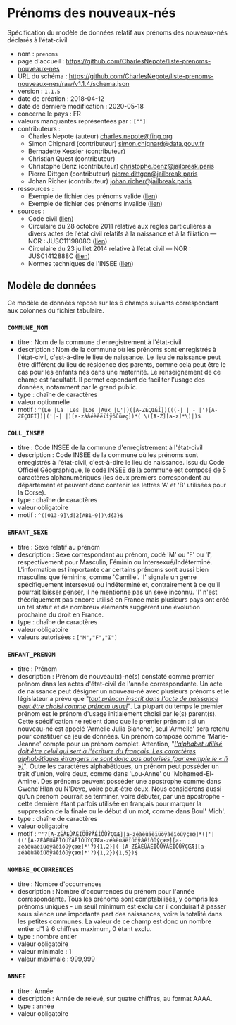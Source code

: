 # Prénoms des nouveaux-nés

Spécification du modèle de données relatif aux prénoms des nouveaux-nés déclarés à l’état-civil

- nom : `prenoms`
- page d'accueil : https://github.com/CharlesNepote/liste-prenoms-nouveaux-nes
- URL du schéma : https://github.com/CharlesNepote/liste-prenoms-nouveaux-nes/raw/v1.1.4/schema.json
- version : `1.1.5`
- date de création : 2018-04-12
- date de dernière modification : 2020-05-18
- concerne le pays : FR
- valeurs manquantes représentées par : `[""]`
- contributeurs :
  - Charles Nepote (auteur) [charles.nepote@fing.org](charles.nepote@fing.org)
  - Simon Chignard (contributeur) [simon.chignard@data.gouv.fr](simon.chignard@data.gouv.fr)
  - Bernadette Kessler (contributeur)
  - Christian Quest (contributeur)
  - Christophe Benz (contributeur) [christophe.benz@jailbreak.paris](christophe.benz@jailbreak.paris)
  - Pierre Dittgen (contributeur) [pierre.dittgen@jailbreak.paris](pierre.dittgen@jailbreak.paris)
  - Johan Richer (contributeur) [johan.richer@jailbreak.paris](johan.richer@jailbreak.paris)
- ressources :
  - Exemple de fichier des prénoms valide ([lien](https://github.com/CharlesNepote/liste-prenoms-nouveaux-nes/raw/v1.1.4/examples/prenoms-nouveaux-nes_exemple-valide.csv))
  - Exemple de fichier des prénoms invalide ([lien](https://github.com/CharlesNepote/liste-prenoms-nouveaux-nes/raw/v1.1.4/examples/prenoms-nouveaux-nes_exemple-invalide.csv))
- sources :
  - Code civil ([lien](https://www.legifrance.gouv.fr/affichCode.do?cidTexte=LEGITEXT000006070721&dateTexte=20170327))
  - Circulaire du 28 octobre 2011 relative aux règles particulières à divers actes de l&#x27;état civil relatifs à la naissance et à la filiation — NOR : JUSC1119808C ([lien](http://www.textes.justice.gouv.fr/art_pix/JUSC1119808C.pdf))
  - Circulaire du 23 juillet 2014 relative à l’état civil — NOR : JUSC1412888C ([lien](http://circulaire.legifrance.gouv.fr/pdf/2014/07/cir_38565.pdf))
  - Normes techniques de l&#x27;INSEE ([lien](http://xml.insee.fr/schema/etat-civil/))

## Modèle de données

Ce modèle de données repose sur les 6 champs suivants correspondant aux colonnes du fichier tabulaire.

### `COMMUNE_NOM`

- titre : Nom de la commune d'enregistrement à l'état-civil
- description : Nom de la commune où les prénoms sont enregistrés à l'état-civil, c'est-à-dire le lieu de naissance. Le lieu de naissance peut être différent du lieu de résidence des parents, comme cela peut être le cas pour les enfants nés dans une maternité. Le renseignement de ce champ est facultatif. Il permet cependant de faciliter l'usage des données, notamment par le grand public.
- type : chaîne de caractères
- valeur optionnelle
- motif : `^(Le |La |Les |Los |Aux |L'|)([A-ZÉÇŒÈÎ])(((-| | - |')[A-ZÉÇŒÈÎ])|('|-| |)[a-zàâéèêëïîÿôûüœç])*( \([A-Z][a-z]*\)|)$`

### `COLL_INSEE`

- titre : Code INSEE de la commune d'enregistrement à l'état-civil
- description : Code INSEE de la commune où les prénoms sont enregistrés à l'état-civil, c'est-à-dire le lieu de naissance. Issu du Code Officiel Géographique, le [code INSEE de la commune](https://fr.wikipedia.org/wiki/Code_Insee) est composé de 5 caractères alphanumériques (les deux premiers correspondent au département et peuvent donc contenir les lettres 'A' et 'B' utilisées pour la Corse).
- type : chaîne de caractères
- valeur obligatoire
- motif : `^([013-9]\d|2[AB1-9])\d{3}$`

### `ENFANT_SEXE`

- titre : Sexe relatif au prénom
- description : Sexe correspondant au prénom, codé 'M' ou 'F' ou 'I', respectivement pour Masculin, Féminin ou Intersexué/Indéterminé. L'information est importante car certains prénoms sont aussi bien masculins que féminins, comme 'Camille'. 'I' signale un genre spécifiquement intersexué ou indéterminé et, contrairement à ce qu'il pourrait laisser penser, il ne mentionne pas un sexe inconnu. 'I' n'est théoriquement pas encore utilisé en France mais plusieurs pays ont créé un tel statut et de nombreux éléments suggèrent une évolution prochaine du droit en France.
- type : chaîne de caractères
- valeur obligatoire
- valeurs autorisées : `["M","F","I"]`

### `ENFANT_PRENOM`

- titre : Prénom
- description : Prénom de nouveau(x)-né(s) constaté comme premier prénom dans les actes d'état-civil de l'année correspondante. Un acte de naissance peut désigner un nouveau-né avec plusieurs prénoms et le législateur a prévu que "[_tout prénom inscrit dans l'acte de naissance peut être choisi comme prénom usuel_](https://fr.wikipedia.org/wiki/Prénom_usuel)_"_. La plupart du temps le premier prénom est le prénom d'usage initialement choisi par le(s) parent(s). Cette spécification ne retient donc que le premier prénom : si un nouveau-né est appelé 'Armelle Julia Blanche', seul 'Armelle' sera retenu pour constituer ce jeu de données. Un prénom composé comme 'Marie-Jeanne' compte pour un prénom complet. Attention, "[_l'alphabet utilisé doit être celui qui sert à l'écriture du français. Les caractères alphabétiques étrangers ne sont donc pas autorisés (par exemple le « ñ »)_](https://www.demarches.interieur.gouv.fr/particuliers/choix-prenom-enfant)". Outre les caractères alphabétiques, un prénom peut posséder un trait d'union, voire deux, comme dans 'Lou-Anne' ou 'Mohamed-El-Amine'. Des prénoms peuvent posséder une apostrophe comme dans Gwenc'Hlan ou N'Deye, voire peut-être deux. Nous considérons aussi qu'un prénom pourrait se terminer, voire débuter, par une apostrophe - cette dernière étant parfois utilisée en français pour marquer la suppression de la finale ou le début d'un mot, comme dans Boul' Mich'.
- type : chaîne de caractères
- valeur obligatoire
- motif : `^'?[A-ZÉÀÈÙÄËÏÖÜŸÂÊÎÔÛŶÇŒÆ][a-zéàèùäëïüöÿâêîôûŷçæœ]*(|'|(('[A-ZÉÀÈÙÄËÏÖÜŸÂÊÎÔÛŶÇŒÆa-zéàèùäëïüöÿâêîôûŷçæœ][a-zéàèùäëïüöÿâêîôûŷçæœ]*'?){1,2}|(-[A-ZÉÀÈÙÄËÏÖÜŸÂÊÎÔÛŶÇŒÆ][a-zéàèùäëïüöÿâêîôûŷçæœ]*'?){1,2}){1,5})$`

### `NOMBRE_OCCURRENCES`

- titre : Nombre d'occurrences
- description : Nombre d'occurrences du prénom pour l'année correspondante. Tous les prénoms sont comptabilisés, y compris les prénoms uniques - un seuil minimum est exclu car il conduirait à passer sous silence une importante part des naissances, voire la totalité dans les petites communes. La valeur de ce champ est donc un nombre entier d'1 à 6 chiffres maximum, 0 étant exclu.
- type : nombre entier
- valeur obligatoire
- valeur minimale : 1
- valeur maximale : 999,999

### `ANNEE`

- titre : Année
- description : Année de relevé, sur quatre chiffres, au format AAAA.
- type : année
- valeur obligatoire
